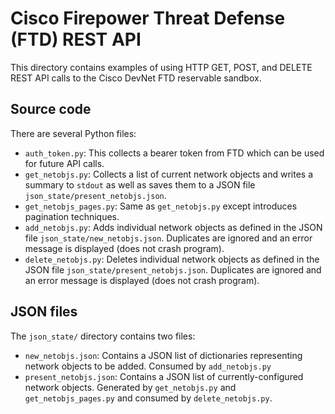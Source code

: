 # Cisco Firepower Threat Defense (FTD) REST API
This directory contains examples of using HTTP GET, POST, and DELETE
REST API calls to the Cisco DevNet FTD reservable
sandbox.

## Source code
There are several Python files:

  * `auth_token.py`: This collects a bearer token from FTD which can be
    used for future API calls.
  * `get_netobjs.py`: Collects a list of current network objects and
    writes a summary to `stdout` as well as saves them to a JSON file
    `json_state/present_netobjs.json`.
  * `get_netobjs_pages.py`: Same as `get_netobjs.py` except introduces
    pagination techniques.
  * `add_netobjs.py`: Adds individual network objects as defined in
    the JSON file `json_state/new_netobjs.json`. Duplicates are
    ignored and an error message is displayed (does not crash program).
  * `delete_netobjs.py`: Deletes individual network objects as defined in
    the JSON file `json_state/present_netobjs.json`. Duplicates are
    ignored and an error message is displayed (does not crash program).

## JSON files
The `json_state/` directory contains two files:

  * `new_netobjs.json`: Contains a JSON list of dictionaries representing
    network objects to be added. Consumed by `add_netobjs.py`
  * `present_netobjs.json`: Contains a JSON list of currently-configured
    network objects. Generated by `get_netobjs.py` and
    `get_netobjs_pages.py` and consumed by `delete_netobjs.py`.
